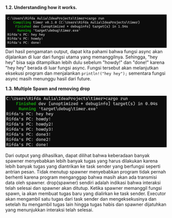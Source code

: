**1.2. Understanding how it works.**  

![](1.2.png)  
Dari hasil pengamatan output, dapat kita pahami bahwa fungsi async akan dijalankan di luar dari fungsi utama yang memanggilnya. Sehingga, "hey hey" bisa saja ditampilkan lebih dulu sebelum "howdy!" dan "done!" karena "hey hey" berada di luar fungsi async. Fungsi tersebut akan melanjutkan eksekusi program dan menjalankan `println!("hey hey");` sementara fungsi async masih menunggu hasil dari future.

**1.3. Multiple Spawn and removing drop**  

![](1.3.png) 

Dari output yang dihasilkan, dapat dilihat bahwa keberadaan banyak spawner menyebabkan lebih banyak tugas yang harus dilakukan karena lebih banyak tugas yang diantrikan ke task sender yang berfungsi seperti antrian pesan. Tidak menutup spawner menyebabkan program tidak pernah berhenti karena program menganggap bahwa masih akan ada transmisi data oleh spawner. drop(spawner) sendiri adalah indikasi bahwa interaksi telah selesai dan spawner akan ditutup. Ketika spawner memanggil fungsi spawn, ia akan membuat tugas baru yang dialirkan ke task sender. Executor akan mengambil satu tugas dari task sender dan mengeksekusinya dan setelah itu mengambil tugas lain hingga tugas habis dan spawner dijatuhkan yang menunjukkan interaksi telah selesai.